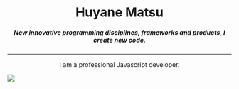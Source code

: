<h1 align="center">
    <b>
        Huyane Matsu
    </b>
</h1>

<h5 align="center">
    New innovative programming disciplines, frameworks and products, I create new code.
</h5>

___

<p align="center">
    I am a professional Javascript developer.
</p>

<img align="center" src="https://github-readme-stats.vercel.app/api/top-langs/?username=HuyaneMatsu&layout=compact&card_width=443&show_icons=true&show_icons=true&theme=calm&hide_border=true"/><br>
